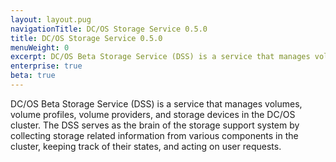 ```yaml
---
layout: layout.pug
navigationTitle: DC/OS Storage Service 0.5.0
title: DC/OS Storage Service 0.5.0
menuWeight: 0
excerpt: DC/OS Beta Storage Service (DSS) is a service that manages volumes, volume profiles, volume providers, and storage devices in the DC/OS cluster.
enterprise: true
beta: true
---
```


DC/OS Beta Storage Service (DSS) is a service that manages volumes, volume profiles, volume providers, and storage devices in the DC/OS cluster.
The DSS serves as the brain of the storage support system by collecting storage related information from various components in the cluster, keeping track of their states, and acting on user requests.
